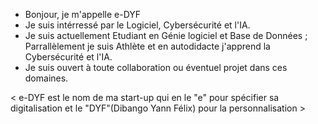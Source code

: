 - Bonjour, je m'appelle e-DYF
- Je suis intérressé par le Logiciel, Cybersécurité et l'IA.
- Je suis actuellement Etudiant en Génie logiciel et Base de Données ; Parrallèlement je suis Athlète et en autodidacte j'apprend la Cybersécurité et l'IA.
- Je suis ouvert à toute collaboration ou éventuel projet dans ces domaines.

< e-DYF est le nom de ma start-up qui en le "e" pour spécifier sa digitalisation et le "DYF"(Dibango Yann Félix) pour la personnalisation >

